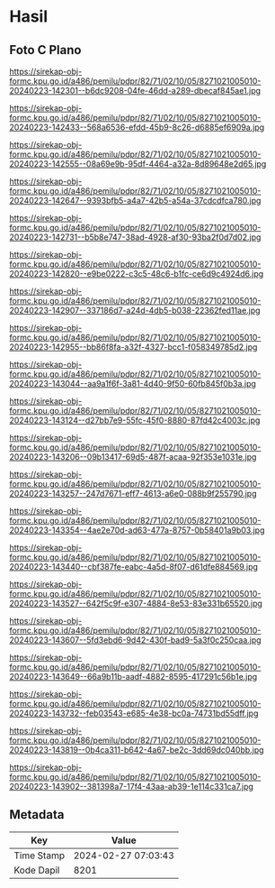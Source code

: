 # Hasil

## Foto C Plano

https://sirekap-obj-formc.kpu.go.id/a486/pemilu/pdpr/82/71/02/10/05/8271021005010-20240223-142301--b6dc9208-04fe-46dd-a289-dbecaf845ae1.jpg

https://sirekap-obj-formc.kpu.go.id/a486/pemilu/pdpr/82/71/02/10/05/8271021005010-20240223-142433--568a6536-efdd-45b9-8c26-d6885ef6909a.jpg

https://sirekap-obj-formc.kpu.go.id/a486/pemilu/pdpr/82/71/02/10/05/8271021005010-20240223-142555--08a69e9b-95df-4464-a32a-8d89648e2d65.jpg

https://sirekap-obj-formc.kpu.go.id/a486/pemilu/pdpr/82/71/02/10/05/8271021005010-20240223-142647--9393bfb5-a4a7-42b5-a54a-37cdcdfca780.jpg

https://sirekap-obj-formc.kpu.go.id/a486/pemilu/pdpr/82/71/02/10/05/8271021005010-20240223-142731--b5b8e747-38ad-4928-af30-93ba2f0d7d02.jpg

https://sirekap-obj-formc.kpu.go.id/a486/pemilu/pdpr/82/71/02/10/05/8271021005010-20240223-142820--e9be0222-c3c5-48c6-b1fc-ce6d9c4924d6.jpg

https://sirekap-obj-formc.kpu.go.id/a486/pemilu/pdpr/82/71/02/10/05/8271021005010-20240223-142907--337186d7-a24d-4db5-b038-22362fed11ae.jpg

https://sirekap-obj-formc.kpu.go.id/a486/pemilu/pdpr/82/71/02/10/05/8271021005010-20240223-142955--bb86f8fa-a32f-4327-bcc1-f058349785d2.jpg

https://sirekap-obj-formc.kpu.go.id/a486/pemilu/pdpr/82/71/02/10/05/8271021005010-20240223-143044--aa9a1f6f-3a81-4d40-9f50-60fb845f0b3a.jpg

https://sirekap-obj-formc.kpu.go.id/a486/pemilu/pdpr/82/71/02/10/05/8271021005010-20240223-143124--d27bb7e9-55fc-45f0-8880-87fd42c4003c.jpg

https://sirekap-obj-formc.kpu.go.id/a486/pemilu/pdpr/82/71/02/10/05/8271021005010-20240223-143206--09b13417-69d5-487f-acaa-92f353e1031e.jpg

https://sirekap-obj-formc.kpu.go.id/a486/pemilu/pdpr/82/71/02/10/05/8271021005010-20240223-143257--247d7671-eff7-4613-a6e0-088b9f255790.jpg

https://sirekap-obj-formc.kpu.go.id/a486/pemilu/pdpr/82/71/02/10/05/8271021005010-20240223-143354--4ae2e70d-ad63-477a-8757-0b58401a9b03.jpg

https://sirekap-obj-formc.kpu.go.id/a486/pemilu/pdpr/82/71/02/10/05/8271021005010-20240223-143440--cbf387fe-eabc-4a5d-8f07-d61dfe884569.jpg

https://sirekap-obj-formc.kpu.go.id/a486/pemilu/pdpr/82/71/02/10/05/8271021005010-20240223-143527--642f5c9f-e307-4884-8e53-83e331b65520.jpg

https://sirekap-obj-formc.kpu.go.id/a486/pemilu/pdpr/82/71/02/10/05/8271021005010-20240223-143607--5fd3ebd6-9d42-430f-bad9-5a3f0c250caa.jpg

https://sirekap-obj-formc.kpu.go.id/a486/pemilu/pdpr/82/71/02/10/05/8271021005010-20240223-143649--66a9b11b-aadf-4882-8595-417291c56b1e.jpg

https://sirekap-obj-formc.kpu.go.id/a486/pemilu/pdpr/82/71/02/10/05/8271021005010-20240223-143732--feb03543-e685-4e38-bc0a-74731bd55dff.jpg

https://sirekap-obj-formc.kpu.go.id/a486/pemilu/pdpr/82/71/02/10/05/8271021005010-20240223-143819--0b4ca311-b642-4a67-be2c-3dd69dc040bb.jpg

https://sirekap-obj-formc.kpu.go.id/a486/pemilu/pdpr/82/71/02/10/05/8271021005010-20240223-143902--381398a7-17f4-43aa-ab39-1e114c331ca7.jpg


## Metadata

| Key        | Value               |
| ---------- | ------------------- |
| Time Stamp | 2024-02-27 07:03:43 |
| Kode Dapil | 8201                |



